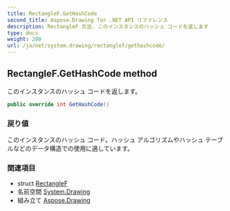 ```yaml
---
title: RectangleF.GetHashCode
second_title: Aspose.Drawing for .NET API リファレンス
description: RectangleF 方法. このインスタンスのハッシュ コードを返します
type: docs
weight: 200
url: /ja/net/system.drawing/rectanglef/gethashcode/
---
```

## RectangleF.GetHashCode method

このインスタンスのハッシュ コードを返します。

```csharp
public override int GetHashCode()
```

### 戻り値

このインスタンスのハッシュ コード。ハッシュ アルゴリズムやハッシュ テーブルなどのデータ構造での使用に適しています。

### 関連項目

* struct [RectangleF](../)
* 名前空間 [System.Drawing](../../rectanglef/)
* 組み立て [Aspose.Drawing](../../../)


